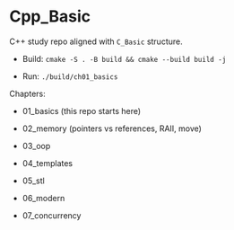 
# Cpp_Basic



C++ study repo aligned with `C_Basic` structure.



- Build: `cmake -S . -B build && cmake --build build -j`

- Run: `./build/ch01_basics`



Chapters:

- 01_basics (this repo starts here)

- 02_memory (pointers vs references, RAII, move)

- 03_oop

- 04_templates

- 05_stl

- 06_modern

- 07_concurrency


